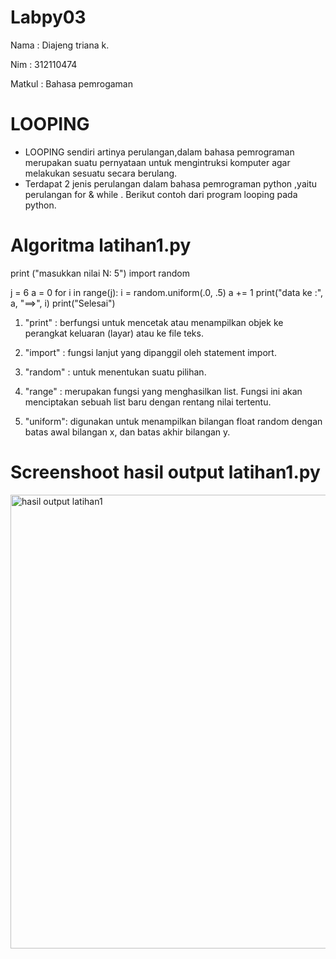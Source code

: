 # Labpy03
Nama    : Diajeng triana k.

Nim     : 312110474

Matkul  : Bahasa pemrogaman

# LOOPING
- LOOPING sendiri artinya perulangan,dalam bahasa pemrograman merupakan suatu pernyataan untuk mengintruksi komputer agar melakukan sesuatu secara berulang.
- Terdapat 2 jenis perulangan dalam bahasa pemrograman python ,yaitu perulangan for & while . Berikut contoh dari program looping pada python.

# Algoritma latihan1.py

print ("masukkan nilai N: 5")
import random

j = 6
a = 0
for i in range(j):
    i = random.uniform(.0, .5)
    a += 1
    print("data ke :", a, "==>", i)
print("Selesai")

1. "print" : berfungsi untuk mencetak atau menampilkan objek ke perangkat keluaran (layar) atau ke file teks.

2. "import" : fungsi lanjut yang dipanggil oleh statement import.

3. "random" : untuk menentukan suatu pilihan.

4. "range" : merupakan fungsi yang menghasilkan list. Fungsi ini akan menciptakan sebuah list baru dengan rentang nilai tertentu.

5. "uniform": digunakan untuk menampilkan bilangan float random dengan batas awal bilangan x, dan batas akhir bilangan y.

# Screenshoot hasil output latihan1.py

<img width="726" alt="hasil output latihan1" src="https://user-images.githubusercontent.com/92905452/140963273-8b744b40-c018-407b-afb1-2b5eefff82c1.png">

